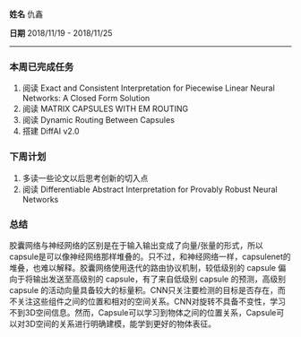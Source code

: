 **姓名** 仇鑫

**日期** 2018/11/19 - 2018/11/25

---

### 本周已完成任务

1. 阅读 Exact and Consistent Interpretation for Piecewise Linear Neural Networks: A Closed Form Solution
2. 阅读 MATRIX CAPSULES WITH EM ROUTING
3. 阅读 Dynamic Routing Between Capsules
4. 搭建 DiffAI v2.0

### 下周计划

1. 多读一些论文以后思考创新的切入点
2. 阅读 Differentiable Abstract Interpretation for Provably Robust Neural Networks

### 总结

胶囊网络与神经网络的区别是在于输入输出变成了向量/张量的形式，所以capsule是可以像神经网络那样堆叠的。只不过，和神经网络一样，capsulenet的堆叠，也难以解释。胶囊网络使用迭代的路由协议机制，较低级别的 capsule 偏向于将输出发送至高级别的 capsule，有了来自低级别 capsule 的预测，高级别 capsule 的活动向量具备较大的标量积。CNN只关注要检测的目标是否存在，而不关注这些组件之间的位置和相对的空间关系。CNN对旋转不具备不变性，学习不到3D空间信息。然而，Capsule可以学习到物体之间的位置关系，Capsule可以对3D空间的关系进行明确建模，能学到更好的物体表征。